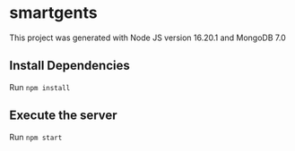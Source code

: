 # smartgents

This project was generated with Node JS version 16.20.1 and MongoDB 7.0

## Install Dependencies

Run `npm install`

## Execute the server

Run `npm start`